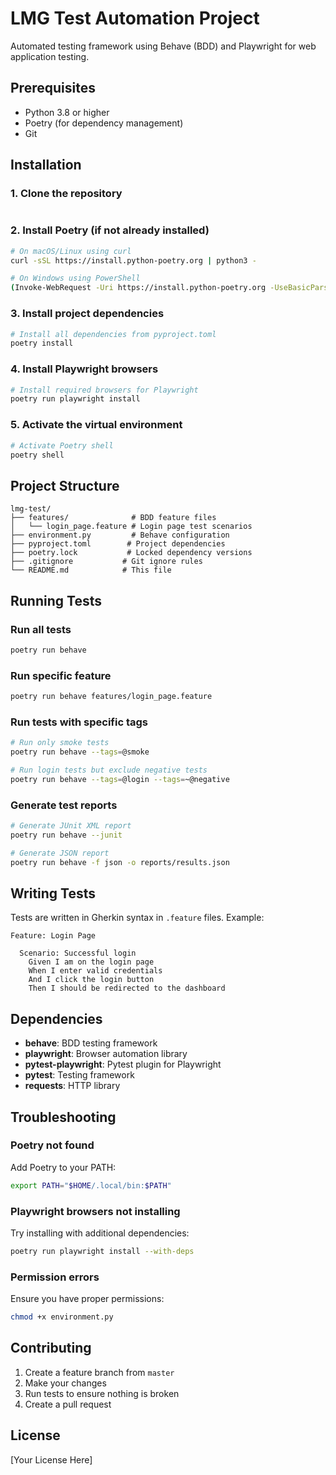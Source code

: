 # LMG Test Automation Project

Automated testing framework using Behave (BDD) and Playwright for web application testing.

## Prerequisites

- Python 3.8 or higher
- Poetry (for dependency management)
- Git

## Installation

### 1. Clone the repository

```bash

```

### 2. Install Poetry (if not already installed)

```bash
# On macOS/Linux using curl
curl -sSL https://install.python-poetry.org | python3 -

# On Windows using PowerShell
(Invoke-WebRequest -Uri https://install.python-poetry.org -UseBasicParsing).Content | py -
```

### 3. Install project dependencies

```bash
# Install all dependencies from pyproject.toml
poetry install
```

### 4. Install Playwright browsers

```bash
# Install required browsers for Playwright
poetry run playwright install
```

### 5. Activate the virtual environment

```bash
# Activate Poetry shell
poetry shell
```

## Project Structure

```
lmg-test/
├── features/              # BDD feature files
│   └── login_page.feature # Login page test scenarios
├── environment.py         # Behave configuration
├── pyproject.toml        # Project dependencies
├── poetry.lock           # Locked dependency versions
├── .gitignore           # Git ignore rules
└── README.md            # This file
```

## Running Tests

### Run all tests

```bash
poetry run behave
```

### Run specific feature

```bash
poetry run behave features/login_page.feature
```

### Run tests with specific tags

```bash
# Run only smoke tests
poetry run behave --tags=@smoke

# Run login tests but exclude negative tests
poetry run behave --tags=@login --tags=~@negative
```

### Generate test reports

```bash
# Generate JUnit XML report
poetry run behave --junit

# Generate JSON report
poetry run behave -f json -o reports/results.json
```

## Writing Tests

Tests are written in Gherkin syntax in `.feature` files. Example:

```gherkin
Feature: Login Page
  
  Scenario: Successful login
    Given I am on the login page
    When I enter valid credentials
    And I click the login button
    Then I should be redirected to the dashboard
```

## Dependencies

- **behave**: BDD testing framework
- **playwright**: Browser automation library
- **pytest-playwright**: Pytest plugin for Playwright
- **pytest**: Testing framework
- **requests**: HTTP library

## Troubleshooting

### Poetry not found

Add Poetry to your PATH:
```bash
export PATH="$HOME/.local/bin:$PATH"
```

### Playwright browsers not installing

Try installing with additional dependencies:
```bash
poetry run playwright install --with-deps
```

### Permission errors

Ensure you have proper permissions:
```bash
chmod +x environment.py
```

## Contributing

1. Create a feature branch from `master`
2. Make your changes
3. Run tests to ensure nothing is broken
4. Create a pull request

## License

[Your License Here]